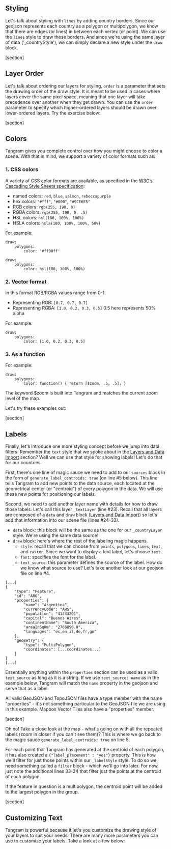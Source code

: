 ## Styling

Let's talk about styling with `lines` by adding country borders. Since our geojson represents each country as a polygon or multipolygon, we know that there are edges (or lines) in between each vertex (or point). We can use the `lines` style to draw these borders. And since we're using the same layer of data ('&#95;countryStyle'), we can simply declare a new style under the `draw` block.

[section]

## Layer Order

Let's talk about ordering our layers for styling. `order` is a parameter that sets the drawing order of the draw style. It is meant to be used in cases where layers cover the same pixel space, meaning that one layer will take precedence over another when they get drawn. You can use the `order` parameter to specify which higher-ordered layers should be drawn over lower-ordered layers. Try the exercise below:

[section]

## Colors

Tangram gives you complete control over how you might choose to color a scene. With that in mind, we support a variety of color formats such as:

### 1. CSS colors

A variety of CSS color formats are available, as specified in the [W3C’s Cascading Style Sheets specification](http://www.w3schools.com/cssref/css_colors_legal.asp):

* named colors: `red`, `blue`, `salmon`, `rebeccapurple`
* hex colors: `"#fff"`, `"#000"`, `"#9CE6E5"`
* RGB colors: `rgb(255, 190, 0)`
* RGBA colors: `rgb(255, 190, 0, .5)`
* HSL colors: `hsl(180, 100%, 100%)`
* HSLA colors: `hsla(180, 100%, 100%, 50%)`

For example:
<pre class="no-margin"><code class="language-yaml">draw:
    polygons:
        color: '#ff00ff'
</pre></code>
<pre class="no-margin"><code class="language-yaml">draw:
    polygons:
        color: hsl(180, 100%, 100%)
</pre></code>

### 2. Vector format

In this format RGB/RGBA values range from  0-1.

* Representing RGB: `[0.7, 0.7, 0.7]`
* Representing RGBA: `[1.0, 0.2, 0.3, 0.5]` 0.5 here represents 50% alpha

For example:
<pre class="no-margin"><code class="language-yaml">draw:
    polygons:
        color: [1.0, 0.2, 0.3, 0.5]
</pre></code>

### 3. As a function

For example:
<pre class="no-margin"><code class="language-yaml">draw:
    polygons:
        color: function() { return [$zoom, .5, .5]; }
</pre></code>

<div class='alert-message'>
The keyword $zoom is built into Tangram and matches the current zoom level of the map.
</div>

Let's try these examples out:

[section]

## Labels

Finally, let's introduce one more styling concept before we jump into data filters. Remember the `text` style that we spoke about in the <a href="/#/minimum-map/min">Layers and Data Import</a> section? Well we can use that style for showing labels! Let's do that for our countries.

First, there's one line of magic sauce we need to add to our `sources` block in the form of `generate_label_centroids: true` (on line #5 below). This line tells Tangram to add new points to the data source, each located at the geometrical center (or "centroid") of every polygon in the data. We will use these new points for positioning our labels.

Second, we need to add another layer name with details for how to draw those labels. Let's call this layer `_textLayer` (line #23). Recall that all layers are composed of a `data` and `draw` block (<a href="/#/minimum-map/min">Layers and Data Import</a>) so let's add that information into our scene file (lines #24-33).

* `data` block: this block will be the same as the one for our `_countryLayer` style. We're using the same data source!
* `draw` block: here's where the rest of the labeling magic happens.
    * `style`: recall that we can choose from `points`, `polygons`, `lines`, `text`, and `raster`. Since we want to display a text label, let's choose `text`.
    * `font`: specifies the font for the label.
    * `text_source`: this parameter defines the source of the label. How do we know what source to use? Let's take another look at our geojson file on line #4.

<pre><code class="language-json">[...]
{
	"type": "Feature",
	"id": "ARG",
	"properties": {
		"name": "Argentina",
        "currencyCode": "ARS",
        "population": "41343201",
        "capital": "Buenos Aires",
        "continentName": "South America",
        "areaInSqKm": "2766890.0",
        "languages": "es,en,it,de,fr,gn"
	},
	"geometry": {
		"type": "MultiPolygon",
		"coordinates": [...coordinates...]
	}
}
[...]
</pre></code>

Essentially anything within the `properties` section can be used as a valid `text_source` as long as it is a string. If we use `text_source: name` as in the example below, Tangram will match the `name` property in the geojson and serve that as a label.

<div class='alert-message'>
All valid GeoJSON and TopoJSON files have a type member with the name "properties" - it's not something particular to the GeoJSON file we are using in this example. Mapbox Vector Tiles also have a "properties" member.
</div>

[section]

Oh no! Take a close look at the map - what's going on with all the repeated labels (zoom in closer if you can't see them)? This is where we go back to the magic sauce `generate_label_centroids: true` on line 5.

For each point that Tangram has generated at the centroid of each polygon, it has also created a `{"label_placement" : "yes"}` property. This is how we'll filter for just those points within our `_labelStyle` style. To do so we need something called a `filter` block - which we'll go into later. For now, just note the additional lines 33-34 that filter just the points at the centroid of each polygon.

<div class='alert-message'>
If the feature in question is a multipolygon, the centroid point will be added to the largest polygon in the group.
</div>

[section]

## Customizing Text

Tangram is powerful because it let's you customize the drawing style of your layers to suit your needs. There are many more parameters you can use to customize your labels. Take a look at a few below:

